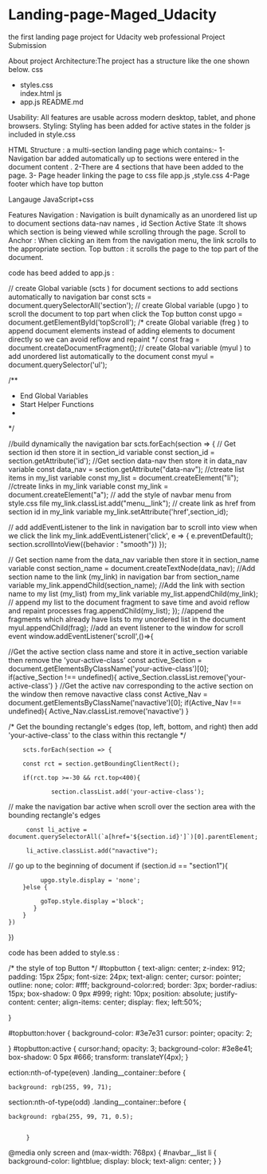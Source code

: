 # Landing-page-Maged_Udacity
the first landing page project for Udacity web professional Project Submission


About project
Architecture:The project  has a structure like the one shown below. 
css
- styles.css    
index.html
js
- app.js
README.md

Usability: All features are usable across modern desktop, tablet, and phone browsers.
Styling: Styling has been added for active states in the folder js included in style.css

HTML Structure : a multi-section landing page which contains:-
                 1- Navigation bar added automatically up to sections were entered in the document content .
                 2-There are 4 sections that have been added to the page.
                 3- Page header linking the page to css file app.js ,style.css
                 4-Page footer which have top button




Langauge
JavaScript+css 

Features
  Navigation : Navigation is built dynamically as an unordered list up to document sections data-nav names , id
  Section Active State :It shows which section is being viewed while scrolling through the page.
  Scroll to Anchor : When clicking an item from the navigation menu, the link scrolls to the appropriate section.
  Top button : it scrolls the page to the top part of the document.
  
   
code has beed added to app.js :

// create Global variable (scts ) for document sections to add sections automatically to navigation bar
const scts = document.querySelectorAll('section');
// create Global variable (upgo ) to scroll the document to top part when click the Top button
const upgo = document.getElementById('topScroll');
/* create Global variable (freg ) to append document elements instead of adding elements
   to document directly so we can avoid reflow and repaint */
const frag = document.createDocumentFragment();
// create Global variable (myul ) to add unordered list automatically to the document
const myul = document.querySelector('ul');


/**
 * End Global Variables
 * Start Helper Functions
 * 
*/

//build dynamically the navigation bar
scts.forEach(section => {
// Get section id then store it in section_id variable
    const section_id = section.getAttribute('id');
//Get section data-nav then store it in data_nav variable
    const data_nav = section.getAttribute("data-nav");
//ctreate list items in my_list variable
    const my_list = document.createElement("li");
//ctreate links  in my_link variable
    const my_link = document.createElement("a");
// add the style of navbar menu from style.css file
    my_link.classList.add("menu__link");
// create link as href from section id in my_link variable
    my_link.setAttribute('href',section_id);

// add addEventListener  to the link in navigation bar to scroll into view when we click the link
    my_link.addEventListener('click', e => {
        e.preventDefault();
        section.scrollIntoView({behavior : "smooth"})
    });

// Get section name  from the data_nav variable then store it in section_name variable
    const section_name = document.createTextNode(data_nav);
//Add section name to the link (my_link) in navigation bar from section_name variable
    my_link.appendChild(section_name);
//Add the link with section  name to  my list (my_list) from my_link variable
    my_list.appendChild(my_link);
// append my list to the document fragment to save time and avoid reflow and repaint processes
    frag.appendChild(my_list);
    });
//append the fragments which already have lists to my unordered list in the document
    myul.appendChild(frag);
//add an event listener to the window for  scroll event
        window.addEventListener('scroll',()=>{

//Get the active section class name and store it in active_section variable then remove the 'your-active-class'
        const active_Section = document.getElementsByClassName('your-active-class')[0];
        if(active_Section !== undefined){
            active_Section.classList.remove('your-active-class')
        }
//Get the active nav corresponding to the active section on the window then remove navactive class
        const Active_Nav = document.getElementsByClassName('navactive')[0];
        if(Active_Nav !== undefined){
            Active_Nav.classList.remove('navactive')
        }

/* Get the bounding rectangle's edges (top, left, bottom, and right) then add 'your-active-class'
to the class within this rectangle */

        scts.forEach(section => {

        const rct = section.getBoundingClientRect();

        if(rct.top >=-30 && rct.top<400){
                               
                section.classList.add('your-active-class');
// make the navigation bar active when scroll over the section area with the bounding rectangle's edges
                
         const li_active = document.querySelectorAll(`a[href='${section.id}']`)[0].parentElement;

         li_active.classList.add("navactive");
                
// go up to the beginning of document
        if (section.id == "section1"){
                   
             upgo.style.display = 'none';
        }else {

             goTop.style.display ='block';
           }
        }
    })
})
    
code has been added to style.ss :

/* the style of top Button  */
#topbutton {
text-align: center;
z-index: 912;
 padding: 15px 25px;
  font-size: 24px;
  text-align: center;
  cursor: pointer;
  outline: none;
  color: #fff;
  background-color:red;
  border: 3px;
  border-radius: 15px;
  box-shadow: 0 9px #999;
 right: 10px;
 position: absolute;
 justify-content: center;
 align-items: center;
  display: flex;
  left:50%;

}


#topbutton:hover {
background-color: #3e7e31
cursor: pointer;
opacity: 2;



}
#topbutton:active {
cursor:hand;
opacity: 3;
background-color: #3e8e41;
  box-shadow: 0 5px #666;
 transform: translateY(4px);
}

ection:nth-of-type(even) .landing__container::before {
    
    background: rgb(255, 99, 71);
  

section:nth-of-type(odd) .landing__container::before {
    
    background: rgba(255, 99, 71, 0.5);


         }
@media only screen and (max-width: 768px) {
    #navbar__list li {
          background-color: lightblue;
         display: block;
        text-align: center;
    }
  }



